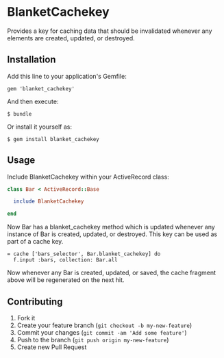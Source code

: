 # BlanketCachekey

Provides a key for caching data that should be invalidated whenever any elements are created, updated, or destroyed.

## Installation

Add this line to your application's Gemfile:

    gem 'blanket_cachekey'

And then execute:

    $ bundle

Or install it yourself as:

    $ gem install blanket_cachekey

## Usage

Include BlanketCachekey within your ActiveRecord class:

```ruby
class Bar < ActiveRecord::Base

  include BlanketCachekey

end
```

Now Bar has a blanket_cachekey method which is updated whenever any instance of Bar is created, updated, or destroyed.  This key can be used
as part of a cache key.

```haml
= cache ['bars_selector', Bar.blanket_cachekey] do
  f.input :bars, collection: Bar.all
```

Now whenever any Bar is created, updated, or saved, the cache fragment above will be regenerated on the next hit.






## Contributing

1. Fork it
2. Create your feature branch (`git checkout -b my-new-feature`)
3. Commit your changes (`git commit -am 'Add some feature'`)
4. Push to the branch (`git push origin my-new-feature`)
5. Create new Pull Request
